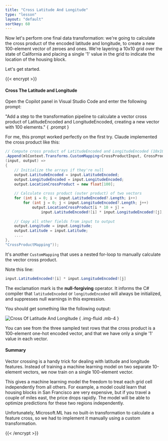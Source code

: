 ```yaml
---
title: "Cross Latitude And Longitude"
type: "lesson"
layout: "default"
sortkey: 60
---
```


Now let's perform one final data transformation: we're going to calculate the cross product of the encoded latitude and longitude, to create a new 100-element vector of zeroes and ones. We're layering a 10x10 grid over the state of California and placing a single '1' value in the grid to indicate the location of the housing block.

Let's get started.

{{< encrypt >}}

#### Cross The Latitude and Longitude

Open the Copilot panel in Visual Studio Code and enter the following prompt:

"Add a step to the transformation pipeline to calculate a vector cross product of LatitudeEncoded and LongitudeEncoded, creating a new vector with 100 elements."
{ .prompt }

For me, this prompt worked perfectly on the first try. Claude implemented the cross product like this:

```csharp
// Compute cross product of LatitudeEncoded and LongitudeEncoded (10x10=100 elements)
.Append(mlContext.Transforms.CustomMapping<CrossProductInput, CrossProductOutput>(
(input, output) => 
{
    // Initialize the arrays if they're null
    output.LatitudeEncoded = input.LatitudeEncoded;
    output.LongitudeEncoded = input.LongitudeEncoded;
    output.LocationCrossProduct = new float[100];
    
    // Calculate cross product (outer product) of two vectors
    for (int i = 0; i < input.LatitudeEncoded?.Length; i++)
        for (int j = 0; j < input.LongitudeEncoded?.Length; j++)
            output.LocationCrossProduct[i * 10 + j] =
                input.LatitudeEncoded![i] * input.LongitudeEncoded![j];
    
    // Copy all other fields from input to output
    output.Longitude = input.Longitude;
    output.Latitude = input.Latitude;
    ....
},
"CrossProductMapping"));
```

It's another `CustomMapping` that uses a nested for-loop to manually calculate the vector cross product.

Note this line:

```csharp
input.LatitudeEncoded![i] * input.LongitudeEncoded![j]
```

The exclamation mark is the **null-forgiving** operator. It informs the C# compiler that `latitudeEncoded` or `longitudeEncoded` will always be initialized, and suppresses null warnings in this expression.

You should get something like the following output:

![Cross Of Latitude And Longitude](../img/cross-console.png)
{ .img-fluid .mb-4 }

You can see from the three sampled test rows that the cross product is a 100-element one-hot encoded vector, and that we have only a single '1' value in each vector.

#### Summary

Vector crossing is a handy trick for dealing with latitude and longitude features. Instead of training a machine learning model on two separate 10-element vectors, we now train on a single 100-element vector.

This gives a machine learning model the freedom to treat each grid cell independently from all others. For example, a model could learn that housing blocks in San Francisco are very expensive, but if you travel a couple of miles east, the price drops rapidly. The model will be able to optimize predictions for these two regions independently.

Unfortunately, Microsoft.ML has no built-in transformation to calculate a feature cross, so we had to implement it manually using a custom transformation.

{{< /encrypt >}}
